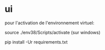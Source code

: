 # ui

pour l'activation de l'environnement virtuel:

source ./env38/Scripts/activate (sur windows)

pip install -Ur requirements.txt

